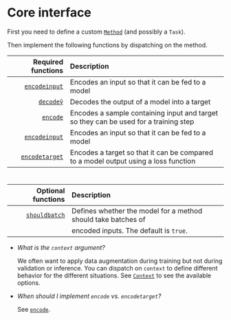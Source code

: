 
# Core interface

First you need to define a custom [`Method`](#) (and possibly a `Task`).

Then implement the following functions by dispatching on the method.

|  Required functions | Description                                                                          |
| ------------------: | :----------------------------------------------------------------------------------- |
|  [`encodeinput`](#) | Encodes an input so that it can be fed to a model                                    |
|      [`decodeŷ`](#) | Decodes the output of a model into a target                                          |
|       [`encode`](#) | Encodes a sample containing input and target so they can be used for a training step |
|  [`encodeinput`](#) | Encodes an input so that it can be fed to a model                                    |
| [`encodetarget`](#) | Encodes a target so that it can be compared to a model output using a loss function  |

#

| Optional functions | Description                                                   |
| -----------------: | :------------------------------------------------------------ |
| [`shouldbatch`](#) | Defines whether the model for a method should take batches of |
|                    | encoded inputs. The default is `true`.                        |


- *What is the `context` argument?*

  We often want to apply data augmentation during training but not during validation or inference. You can dispatch on `context` to define different behavior for the different situations. See [`Context`](#) to see the available options.

- *When should I implement `encode` vs. `encodetarget`?* 

  See [`encode`](#).
